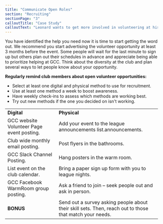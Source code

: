 ```yaml
---
title: "Communicate Open Roles"
section: "Recruiting"
sectionPage: "3"
calloutTitle: "Case Study"
calloutText: "Leonard wants to get more involved in volunteering at his local curling club to build friendships and contribute to a cause about which he is passionate. He has volunteered a couple of times at the club in the past, but only because his friend told him about the events. His friend is not involved in the organization anymore so he is not sure how to sign up. He sees a flyer in the club bathroom about upcoming volunteer opportunities. Eureka! He makes note of it and plans to sign up when he gets home. Later that evening Leonard is home, watching his favorite TV show, volunteer sign-ups totally forgotten. He gets an email notification on his phone and notices it is from the curling club. He remembers the flyer and eagerly opens the email. He follows the link included in the email to the sign-up page. He reads the volunteer role descriptions and finds an open role that fits his schedule and interests. He signs up!"
---
```


You have identified the help you need now it is time to start getting the word
out. We recommend you start advertising the volunteer opportunity at least 3 months before the event. Some people will wait for the last minute to sign up but others plan out their schedules in advance and appreciate being able to prioritize helping at GCC. Think about the diversity at the club and plan several ways to let people know about your opportunity.

**Regularly remind club members about open volunteer opportunities:**

- Select at least one digital and physical method to use for recruitment.
- Use at least one method a week to boost awareness.
- Have weekly check-ins to assess which methods are working best.
- Try out new methods if the one you decided on isn't working.

|                                           |                                                                                                         |
| ----------------------------------------- | ------------------------------------------------------------------------------------------------------- |
| **Digital**                               | **Physical**                                                                                            |
| GCC website Volunteer Page event posting. | Add your event to the league announcements list.announcements.                                          |
| Club wide monthly email posting.          | Post flyers in the bathrooms.                                                                           |
| GCC Slack Channel Posting.                | Hang posters in the warm room.                                                                          |
| List event on the club calendar.          | Bring a paper sign up form with you to league nights.                                                   |
| GCC Facebook WarmRoom group posting.      | Ask a friend to join – seek people out and ask in person.                                               |
| **BONUS**                                 | Send out a survey asking people about their skill sets. Then, reach out to those that match your needs. |
